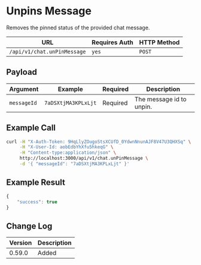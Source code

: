 # Unpins Message

Removes the pinned status of the provided chat message.

| URL                         | Requires Auth | HTTP Method |
| --------------------------- | ------------- | ----------- |
| `/api/v1/chat.unPinMessage` | `yes`         | `POST`      |

## Payload

| Argument    | Example             | Required | Description              |
| ----------- | ------------------- | -------- | ------------------------ |
| `messageId` | `7aDSXtjMA3KPLxLjt` | Required | The message id to unpin. |

## Example Call

```bash
curl -H "X-Auth-Token: 9HqLlyZOugoStsXCUfD_0YdwnNnunAJF8V47U3QHXSq" \
     -H "X-User-Id: aobEdbYhXfu5hkeqG" \
     -H "Content-type:application/json" \
     http://localhost:3000/api/v1/chat.unPinMessage \
     -d '{ "messageId": "7aDSXtjMA3KPLxLjt" }'
```

## Example Result

```javascript
{
    "success": true
}
```

## Change Log

| Version | Description |
| ------- | ----------- |
| 0.59.0  | Added       |
